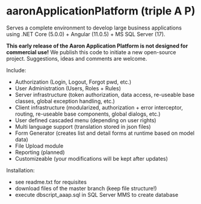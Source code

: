 # aaronApplicationPlatform (triple A P)
Serves a complete environment to develop large business applications using .NET Core (5.0.0) + Angular (11.0.5) + MS SQL Server (17).

**This early release of the Aaron Application Platform is not designed for commercial use!** 
We publish this code to initiate a new open-source project. Suggestions, ideas and comments are welcome.

Include:

- Authorization (Login, Logout, Forgot pwd, etc.)
- User Administration (Users, Roles + Rules)
- Server infrastructure (token authorization, data access, re-useable base classes, global exception handling, etc.)
- Client infrastructure (modularized, authorization + error interceptor, routing, re-useable base components, global dialogs, etc.)
- User defined cascaded menu (depending on user rights)
- Multi language support (translation stored in json files)
- Form Generator (creates list and detail forms at runtime based on model data)
- File Upload module
- Reporting (planned)
- Customizeable (your modifications will be kept after updates)

Installation:

- see readme.txt for requisites
- download files of the master branch (keep file structure!)
- execute dbscript_aaap.sql in SQL Server MMS to create database

